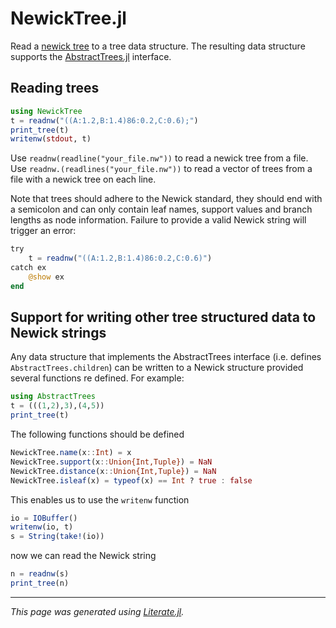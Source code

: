 # NewickTree.jl

Read a [newick tree](http://evolution.genetics.washington.edu/phylip/newicktree.html)
to a tree data structure. The resulting data structure supports the
[AbstractTrees.jl](https://github.com/JuliaCollections/AbstractTrees.jl)
interface.

## Reading trees

```julia
using NewickTree
t = readnw("((A:1.2,B:1.4)86:0.2,C:0.6);")
print_tree(t)
writenw(stdout, t)
```

Use `readnw(readline("your_file.nw"))` to read a newick tree from a file. Use
`readnw.(readlines("your_file.nw"))` to read a vector of trees from a file
with a newick tree on each line.

Note that trees should adhere to the Newick standard, they should end with a
semicolon and can only contain leaf names, support values and branch lengths
as node information. Failure to provide a valid Newick string will trigger
an error:

```julia
try
    t = readnw("((A:1.2,B:1.4)86:0.2,C:0.6)")
catch ex
    @show ex
end
```

## Support for writing other tree structured data to Newick strings

Any data structure that implements the AbstractTrees interface (i.e. defines
`AbstractTrees.children`) can be written to a Newick structure provided several
functions re defined. For example:

```julia
using AbstractTrees
t = (((1,2),3),(4,5))
print_tree(t)
```

The following functions should be defined

```julia
NewickTree.name(x::Int) = x
NewickTree.support(x::Union{Int,Tuple}) = NaN
NewickTree.distance(x::Union{Int,Tuple}) = NaN
NewickTree.isleaf(x) = typeof(x) == Int ? true : false
```

This enables us to use the `writenw` function

```julia
io = IOBuffer()
writenw(io, t)
s = String(take!(io))
```

now we can read the Newick string

```julia
n = readnw(s)
print_tree(n)
```

---

*This page was generated using [Literate.jl](https://github.com/fredrikekre/Literate.jl).*

